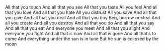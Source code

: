 All that you touch
And all that you see
All that you taste
All you feel
And all that you love
And all that you hate
All you distrust
All you save
And all that you give
And all that you deal
And all that you buy
Beg, borrow or steal
And all you create
And all you destroy
And all that you do 
And all that you say
And all that you eat
And everyone you meet
And all that you slight
And everyone you fight
And all that is now
And all that is gone
And all that's to come
And everything under the sun is in tune
But he sun is eclipsed by the moon
